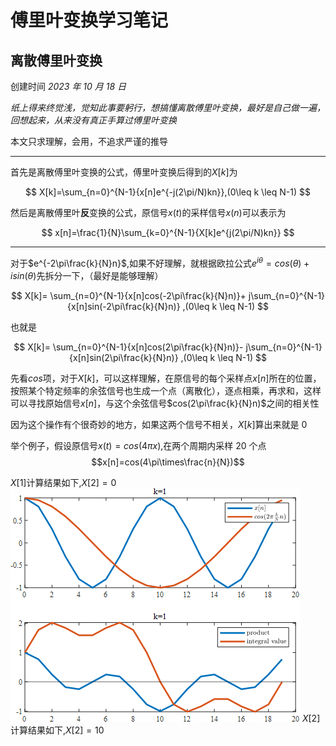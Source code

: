 # 傅里叶变换学习笔记

## 离散傅里叶变换

创建时间 _2023 年 10 月 18 日_

_纸上得来终觉浅，觉知此事要躬行，想搞懂离散傅里叶变换，最好是自己做一遍，回想起来，从来没有真正手算过傅里叶变换_

本文只求理解，会用，不追求严谨的推导

---

首先是离散傅里叶变换的公式，傅里叶变换后得到的$X[k]$为

$$
X[k]=\sum_{n=0}^{N-1}{x[n]e^{-j(2\pi/N)kn}},(0\leq k \leq N-1)
$$

然后是离散傅里叶**反**变换的公式，原信号$x(t)$的采样信号$x(n)$可以表示为

$$
x[n]=\frac{1}{N}\sum_{k=0}^{N-1}{X[k]e^{j(2\pi/N)kn}}
$$

---

对于$e^{-2\pi\frac{k}{N}n}$,如果不好理解，就根据欧拉公式$e^{i\theta}=cos(\theta)+isin(\theta)$先拆分一下，（最好是能够理解）

$$
X[k]=   \sum_{n=0}^{N-1}{x[n]cos(-2\pi\frac{k}{N}n)}+
        j\sum_{n=0}^{N-1}{x[n]sin(-2\pi\frac{k}{N}n)}
        ,(0\leq k \leq N-1)
$$

也就是

$$
X[k]=   \sum_{n=0}^{N-1}{x[n]cos(2\pi\frac{k}{N}n)}-
        j\sum_{n=0}^{N-1}{x[n]sin(2\pi\frac{k}{N}n)}
        ,(0\leq k \leq N-1)
$$

先看$cos$项，对于$X[k]$，可以这样理解，在原信号的每个采样点$x[n]$所在的位置，按照某个特定频率的余弦信号也生成一个点（离散化），逐点相乘，再求和，这样可以寻找原始信号$x[n]$，与这个余弦信号$cos(2\pi\frac{k}{N}n)$之间的相关性

因为这个操作有个很奇妙的地方，如果这两个信号不相关，$X[k]$算出来就是 0

举个例子，假设原信号$x(t)=cos(4\pi x)$,在两个周期内采样 20 个点
$$x[n]=cos(4\pi\times\frac{n}{N})$$

$X[1]$计算结果如下,$X[2]=0$
![](pictures/2023-10-18-22-34-40.png)
$X[2]$计算结果如下,$X[2]=10$
